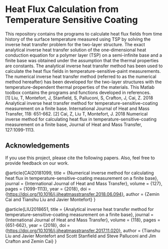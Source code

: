 # Heat Flux Calculation from Temperature Sensitive Coating

This repository contains the programs to calculate heat flux fields from time history of the surface temperature measured using TSP by solving the inverse heat transfer problem for the two-layer structure. The exact analytical inverse heat transfer solution of the one-dimensional heat conduction equation for a polymer layer (TSP) on a semi-infinite base and a finite base was obtained under the assumption that the thermal properties are constants. The analytical inverse heat transfer method has been used to calculate the heat flux fields in temperature-sensitive-paint measurements. The numerical inverse heat transfer method (referred to as the numerical method hereafter) has been developed for the two-layer structures with the temperature-dependent thermal properties of the materials. This Matlab toolbox contains the programs and functions developed in references.  
[1] Liu, T, Montefort, J, Stanfield, S, Palluconi, S, Crafton, J, Cai, Z. 2018 Analytical inverse heat transfer method for temperature-sensitive-coating measurement on a finite base. International Journal of Heat and Mass Transfer, 118: 651-662.
[2] Cai, Z, Liu T, Montefort, J. 2018 Numerical inverse method for calculating heat flux in temperature-sensitive-coating measurement on a finite base, Journal of Heat and Mass Transfer, 127:1099-1113.

## Acknowledgements
If you use this project, please cite the following papers. Also, feel free to provide feedback on our work.  

@article{CAI20181099,
title = {Numerical inverse method for calculating heat flux in temperature-sensitive-coating measurement on a finite base},
journal = {International Journal of Heat and Mass Transfer},
volume = {127},
pages = {1099-1113},
year = {2018},
doi = {https://doi.org/10.1016/j.ijheatmasstransfer.2018.06.094},
author = {Zemin Cai and Tianshu Liu and Javier Montefort}
}

@article{LIU2018651,
title = {Analytical inverse heat transfer method for temperature-sensitive-coating measurement on a finite base},
journal = {International Journal of Heat and Mass Transfer},
volume = {118},
pages = {651-662},
year = {2018},
doi = {https://doi.org/10.1016/j.ijheatmasstransfer.2017.11.020},
author = {Tianshu Liu and Javier Montefort and Scott Stanfield and Steve Palluconi and Jim Crafton and Zemin Cai}
}
